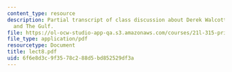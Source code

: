 ```yaml
---
content_type: resource
description: Partial transcript of class discussion about Derek Walcott, The Castaway,
  and The Gulf.
file: https://ol-ocw-studio-app-qa.s3.amazonaws.com/courses/21l-315-prizewinners-spring-2007/6f6e8d3c9f3578c288d5bd852529df3a_lect8.pdf
file_type: application/pdf
resourcetype: Document
title: lect8.pdf
uid: 6f6e8d3c-9f35-78c2-88d5-bd852529df3a
---
```

